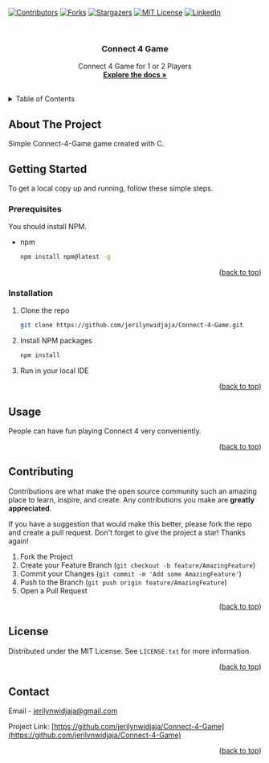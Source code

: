 <!-- Improved compatibility of back to top link: See: https://github.com/othneildrew/Best-README-Template/pull/73 -->
<a name="readme-top"></a>



<!-- PROJECT SHIELDS -->
<!--
*** I'm using markdown "reference style" links for readability.
*** Reference links are enclosed in brackets [ ] instead of parentheses ( ).
*** See the bottom of this document for the declaration of the reference variables
*** for contributors-url, forks-url, etc. This is an optional, concise syntax you may use.
*** https://www.markdownguide.org/basic-syntax/#reference-style-links
-->
[![Contributors][contributors-shield]][contributors-url]
[![Forks][forks-shield]][forks-url]
[![Stargazers][stars-shield]][stars-url]
[![MIT License][license-shield]][license-url]
[![LinkedIn][linkedin-shield]][linkedin-url]



<!-- PROJECT LOGO -->
<br />
<div align="center">
  <a href="https://github.com/jerilynwidjaja/Connect-4-Game">
  </a>

<h3 align="center">Connect 4 Game</h3>

  <p align="center">
    Connect 4 Game for 1 or 2 Players
    <br />
    <a href="https://github.com/jerilynwidjaja/Connect-4-Game"><strong>Explore the docs »</strong></a>
    <br />
    <br />
  </p>
</div>



<!-- TABLE OF CONTENTS -->
<details>
  <summary>Table of Contents</summary>
  <ol>
    <li>
      <a href="#about-the-project">About The Project</a>
    </li>
    <li>
      <a href="#getting-started">Getting Started</a>
      <ul>
        <li><a href="#prerequisites">Prerequisites</a></li>
        <li><a href="#installation">Installation</a></li>
      </ul>
    </li>
    <li><a href="#usage">Usage</a></li>
    <li><a href="#contributing">Contributing</a></li>
    <li><a href="#license">License</a></li>
    <li><a href="#contact">Contact</a></li>
  </ol>
</details>



<!-- ABOUT THE PROJECT -->
## About The Project
Simple Connect-4-Game game created with C.



<!-- GETTING STARTED -->
## Getting Started

To get a local copy up and running, follow these simple steps.

### Prerequisites

You should install NPM.
* npm
  ```sh
  npm install npm@latest -g
  ```

<p align="right">(<a href="#readme-top">back to top</a>)</p>

### Installation

1. Clone the repo
   ```sh
   git clone https://github.com/jerilynwidjaja/Connect-4-Game.git
   ```
2. Install NPM packages
   ```sh
   npm install
   ```
3. Run in your local IDE

<p align="right">(<a href="#readme-top">back to top</a>)</p>



<!-- USAGE EXAMPLES -->
## Usage

People can have fun playing Connect 4 very conveniently.

<p align="right">(<a href="#readme-top">back to top</a>)</p>



<!-- CONTRIBUTING -->
## Contributing

Contributions are what make the open source community such an amazing place to learn, inspire, and create. Any contributions you make are **greatly appreciated**.

If you have a suggestion that would make this better, please fork the repo and create a pull request. Don't forget to give the project a star! Thanks again!

1. Fork the Project
2. Create your Feature Branch (`git checkout -b feature/AmazingFeature`)
3. Commit your Changes (`git commit -m 'Add some AmazingFeature'`)
4. Push to the Branch (`git push origin feature/AmazingFeature`)
5. Open a Pull Request

<p align="right">(<a href="#readme-top">back to top</a>)</p>



<!-- LICENSE -->
## License

Distributed under the MIT License. See `LICENSE.txt` for more information.

<p align="right">(<a href="#readme-top">back to top</a>)</p>



<!-- CONTACT -->
## Contact

Email - jerilynwidjaja@gmail.com

Project Link: [https://github.com/jerilynwidjaja/Connect-4-Game](https://github.com/jerilynwidjaja/Connect-4-Game)

<p align="right">(<a href="#readme-top">back to top</a>)</p>




<!-- MARKDOWN LINKS & IMAGES -->
<!-- https://www.markdownguide.org/basic-syntax/#reference-style-links -->
[contributors-shield]: https://img.shields.io/github/contributors/jerilynwidjaja/Connect-4-Game.svg?style=for-the-badge
[contributors-url]: https://github.com/jerilynwidjaja/Connect-4-Game/graphs/contributors
[forks-shield]: https://img.shields.io/github/forks/jerilynwidjaja/Connect-4-Game.svg?style=for-the-badge
[forks-url]: https://github.com/jerilynwidjaja/Connect-4-Game/network/members
[stars-shield]: https://img.shields.io/github/stars/jerilynwidjaja/Connect-4-Game.svg?style=for-the-badge
[stars-url]: https://github.com/jerilynwidjaja/Connect-4-Game/stargazers
[license-shield]: https://img.shields.io/github/license/jerilynwidjaja/Connect-4-Game.svg?style=for-the-badge
[license-url]: https://github.com/jerilynwidjaja/Connect-4-Game/blob/master/LICENSE.txt
[linkedin-shield]: https://img.shields.io/badge/-LinkedIn-black.svg?style=for-the-badge&logo=linkedin&colorB=555
[linkedin-url]: https://www.linkedin.com/in/jerilyn-widjaja-2436a9228
[product-screenshot]: images/screenshot.png
